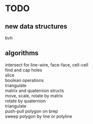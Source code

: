 # TODO
## new data structures
bvh  

## algorithms  
intersect for line-wire, face-face, cell-cell  
find and cap holes  
slice  
boolean operations  
triangulate  
matrix and quaternion structs  
move, scale, rotate by matrix  
rotate by quaternion  
triangulate  
push-pull polygon on brep  
sweep polygon by line or polyline  
